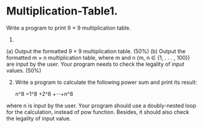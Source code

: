 # Multiplication-Table1.
Write a program to print 9 × 9 multiplication table.

1.
(a) Output the formatted 9 × 9 multiplication table. (50%)
(b) Output the formatted m × n multiplication table, where m and n (m, n ∈ {1, . . . , 100}) are input by the user.
    Your program needs to check the legality of input values. (50%)

2. Write a program to calculate the following power sum and print its result:

    n^8 =1^8 +2^8 +···+n^8

where n is input by the user. Your program should use a doubly-nested loop for the calculation, instead of pow function.
Besides, it should also check the legality of input value.
